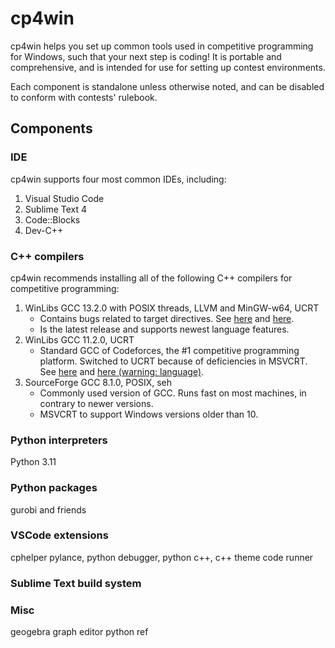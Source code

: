 # cp4win

cp4win helps you set up common tools used in competitive programming for Windows, such that your next step is coding! It is portable and comprehensive, and is intended for use for setting up contest environments.

Each component is standalone unless otherwise noted, and can be disabled to conform with contests' rulebook.

## Components

### IDE

cp4win supports four most common IDEs, including:

1. Visual Studio Code
2. Sublime Text 4
3. Code::Blocks
4. Dev-C++

### C++ compilers

cp4win recommends installing all of the following C++ compilers for competitive programming:

1. WinLibs GCC 13.2.0 with POSIX threads, LLVM and MinGW-w64, UCRT
    - Contains bugs related to target directives. See [here](https://gcc.gnu.org/bugzilla/show_bug.cgi?id=109753) and [here](https://codeforces.com/blog/entry/118261).
    - Is the latest release and supports newest language features.
2. WinLibs GCC 11.2.0, UCRT
    - Standard GCC of Codeforces, the #1 competitive programming platform. Switched to UCRT because of deficiencies in MSVCRT. See [here](https://codeforces.com/blog/entry/126677) and [here (warning: language)](https://web.archive.org/web/20220702095817/https://erikmcclure.com/blog/windows-malloc-implementation-is-a-trash-fire/).
3. SourceForge GCC 8.1.0, POSIX, seh
    - Commonly used version of GCC. Runs fast on most machines, in contrary to newer versions.
    - MSVCRT to support Windows versions older than 10.

### Python interpreters

Python 3.11

### Python packages

gurobi and friends

### VSCode extensions

cphelper
pylance, python debugger, python
c++, c++ theme
code runner

### Sublime Text build system

### Misc

geogebra
graph editor
python ref
